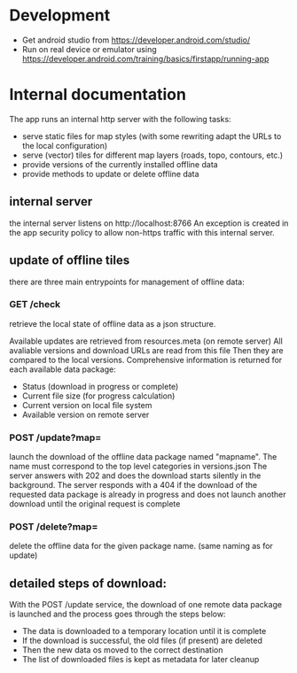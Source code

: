 # Development

- Get android studio from https://developer.android.com/studio/
- Run on real device or emulator using https://developer.android.com/training/basics/firstapp/running-app

# Internal documentation
The app runs an internal http server with the following tasks:
- serve static files for map styles (with some rewriting adapt the URLs to the local configuration)
- serve (vector) tiles for different map layers (roads, topo, contours, etc.)
- provide versions of the currently installed offline data
- provide methods to update or delete offline data

## internal server
the internal server listens on http://localhost:8766
An exception is created in the app security policy to allow non-https traffic with this internal server.

## update of offline tiles
there are three main entrypoints for management of offline data:

### GET /check
retrieve the local state of offline data as a json structure.

Available updates are retrieved from resources.meta (on remote server)
All avaliable versions and download URLs are read from this file
Then they are compared to the local versions.
Comprehensive information is returned for each available data package:
- Status (download in progress or complete)
- Current file size (for progress calculation)
- Current version on local file system
- Available version on remote server

### POST /update?map=<mapname>
launch the download of the offline data package named "mapname". The name must correspond to the top level categories in versions.json
The server answers with 202 and does the download starts silently in the background.
The server responds with a 404 if the download of the requested data package is already in progress and does not launch another download until the original request is complete

### POST /delete?map=<mapname>
delete the offline data for the given package name. (same naming as for update)

## detailed steps of download:
With the POST /update service, the download of one remote data package is launched and the process goes through the steps below:
- The data is downloaded to a temporary location until it is complete
- If the download is successful, the old files (if present) are deleted
- Then the new data os moved to the correct destination
- The list of downloaded files is kept as metadata for later cleanup
